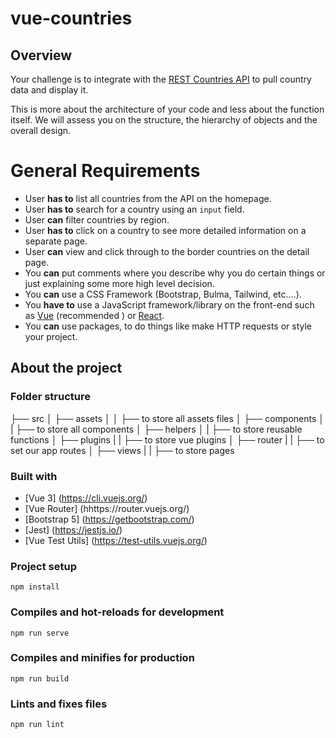 # vue-countries

## Overview

Your challenge is to integrate with the [REST Countries API](https://restcountries.com) to pull country data and display it.

This is more about the architecture of your code and less about the function itself. We will assess you on the structure, the hierarchy of objects and the overall design.

# General Requirements

* User __has to__ list all countries from the API on the homepage.
* User __has to__ search for a country using an `input` field.
* User __can__ filter countries by region.
* User __has to__ click on a country to see more detailed information on a separate page.
* User __can__ view and click through to the border countries on the detail page.
* You __can__ put comments where you describe why you do certain things or just explaining some more high level
 decision.
* You __can__ use a CSS Framework (Bootstrap, Bulma, Tailwind, etc.…).
* You __have to__ use a JavaScript framework/library on the front-end such as [Vue](https://vuejs.org) (recommended
) or [React](https://reactjs.org).
* You __can__ use packages, to do things like make HTTP requests or style your project.

## About the project

### Folder structure
├── src
│   ├── assets
│   │   ├── to store all assets files
│   ├── components
│   |   ├── to store all components
│   ├── helpers
│   |   ├── to store reusable functions
│   ├── plugins
|   |   ├── to store vue plugins
│   ├── router
|   |   ├── to set our app routes
│   ├── views
|   |   ├── to store pages

### Built with

* [Vue 3] (https://cli.vuejs.org/)
* [Vue Router] (hhttps://router.vuejs.org/)
* [Bootstrap 5] (https://getbootstrap.com/)
* [Jest] (https://jestjs.io/)
* [Vue Test Utils] (https://test-utils.vuejs.org/)

### Project setup
```
npm install
```

### Compiles and hot-reloads for development
```
npm run serve
```

### Compiles and minifies for production
```
npm run build
```

### Lints and fixes files
```
npm run lint
```
